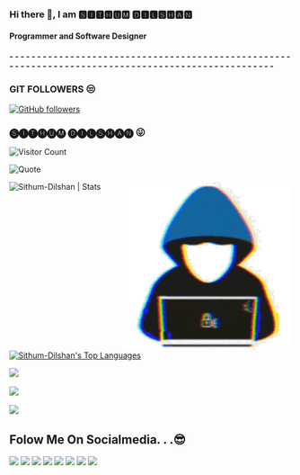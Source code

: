### Hi there 👋, I am 🆂🅸🆃🅷🆄🅼 🅳🅸🅻🆂🅷🅰🅽
#### Programmer and Software Designer 
##### - - - - - - - - - - - - - - - - - - - - - - - - - - - - - - - - - - - - - - - - - - - - - - - - - - - - - - - - - - - - - - - - - - - - - - - - - - - - - - - - - - - - - - - - - - - - - - - - - - -

### GIT FOLLOWERS 😒
[![GitHub followers](https://img.shields.io/github/followers/Sithum-Dilshan.svg?style=social&label=Follow&maxAge=2592000)](https://github.com/Sithum-DIlshan?tab=followers)

### 🅢🅘🅣🅗🅤🅜 🅓🅘🅛🅢🅗🅐🅝 😜
![Visitor Count](https://profile-counter.glitch.me/{Sithum-Dilshan}/count.svg)

![Quote](https://github-readme-quotes.herokuapp.com/quote?theme=dark&animation=grow_out_in)
<!-- ![Quote](https://github-readme-quotes.herokuapp.com/quote?theme=radical&animation=grow_out_in&layout=zues&font=default)
 -->
<img align="right" alt="GIF" src="assests/image.gif?raw=true" width="300" height="300" />

<p align="left"> <img src="https://github-readme-stats.vercel.app/api?username=Sithum-Dilshan&show_icons=true&theme=highcontrast" alt="Sithum-Dilshan | Stats" />

 <p align="left"> <a href="https://github.com/Sithum-Dilshan/github-readme-stats"><img alt="Sithum-Dilshan's Top Languages" src="https://github-readme-stats.vercel.app/api/top-langs/?username=Sithum-Dilshan&langs_count=8&layout=compact&theme=gotham&hide_border=true&bg_color=1F222E&title_color=F85D7F&icon_color=F8D866&hide=Jupyter%20Notebook" height="192px"/></a> </p>
 
 [![](https://github-readme-streak-stats.herokuapp.com?user=Sithum-Dilshan&theme=dracula)](https://git.io/streak-stats)
 
![](https://github-profile-summary-cards.vercel.app/api/cards/profile-details?username=Sithum-Dilshan&theme=solarized_dark)

[![](https://activity-graph.herokuapp.com/graph?username=Sithum-Dilshan&theme=xcode)](https://github.com/Sithum-Dilshan/github-readme-activity-graph)

## Folow Me On Socialmedia. . .😎

[<img height="30" src = "https://img.shields.io/badge/linkedin-blue.svg?&style=for-the-badge&logo=linkedin&logoColor=white" />][LinkedIn]
[<img height="30" src = "https://img.shields.io/badge/Facebook-0652DD.svg?&style=for-the-badge&logo=facebook&logoColor=white">][Facebook]
[<img height="30" src = "https://img.shields.io/badge/Whatsapp-%27ae60.svg?&style=for-the-badge&logo=WhatsApp&logoColor=white">][WhatsApp]
[<img height="30" src = "https://img.shields.io/badge/twitter-1e90ff.svg?&style=for-the-badge&logo=twitter&logoColor=white">][Twitter]
[<img height="30" src = "https://img.shields.io/badge/instragram-ef5777.svg?&style=for-the-badge&logo=instagram&logoColor=white">][Instragram]
[<img height="30" src = "https://img.shields.io/badge/tumblr-7158e2.svg?&style=for-the-badge&logo=tumblr&logoColor=white">][Tumblr]
[<img height="30" src = "https://img.shields.io/badge/reddit-fa8231.svg?&style=for-the-badge&logo=reddit&logoColor=white">][Reddit]
[<img height="30" src = "https://img.shields.io/badge/telegram-2d98da.svg?&style=for-the-badge&logo=telegram&logoColor=white">][Telegram]






[linkedin]: https://www.linkedin.com/in/sithum-dilshan-1691641b3/
[Facebook]: https://www.facebook.com/sithum.dilshan.142/
[WhatsApp]: https://wa.me/0774047790
[Twitter]: https://twitter.com/SithumDilshan3
[Instragram]: https://www.instagram.com/sithum_dilshan_/
[Tumblr]:https://www.tumblr.com/dashboard
[Reddit]:https://www.reddit.com/user/Classic-Ad-3830
[Telegram]:https://t.me/sithumdilshan

